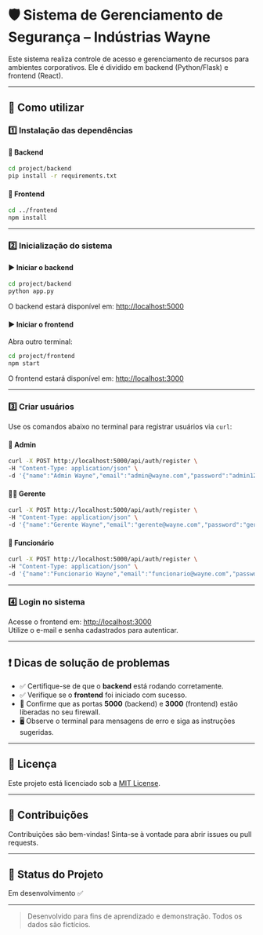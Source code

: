 # 🛡️ Sistema de Gerenciamento de Segurança – Indústrias Wayne

Este sistema realiza controle de acesso e gerenciamento de recursos para ambientes corporativos. Ele é dividido em backend (Python/Flask) e frontend (React).

---

## 🚀 Como utilizar

### 1️⃣ Instalação das dependências

#### 🔧 Backend

```bash
cd project/backend
pip install -r requirements.txt
```

#### 🎨 Frontend

```bash
cd ../frontend
npm install
```

---

### 2️⃣ Inicialização do sistema

#### ▶️ Iniciar o backend

```bash
cd project/backend
python app.py
```

O backend estará disponível em: [http://localhost:5000](http://localhost:5000)

#### ▶️ Iniciar o frontend

Abra outro terminal:

```bash
cd project/frontend
npm start
```

O frontend estará disponível em: [http://localhost:3000](http://localhost:3000)

---

### 3️⃣ Criar usuários

Use os comandos abaixo no terminal para registrar usuários via `curl`:

#### 👑 Admin

```bash
curl -X POST http://localhost:5000/api/auth/register \
-H "Content-Type: application/json" \
-d '{"name":"Admin Wayne","email":"admin@wayne.com","password":"admin123","role":"admin"}'
```

#### 🧑‍💼 Gerente

```bash
curl -X POST http://localhost:5000/api/auth/register \
-H "Content-Type: application/json" \
-d '{"name":"Gerente Wayne","email":"gerente@wayne.com","password":"gerente123","role":"gerente"}'
```

#### 👷 Funcionário

```bash
curl -X POST http://localhost:5000/api/auth/register \
-H "Content-Type: application/json" \
-d '{"name":"Funcionario Wayne","email":"funcionario@wayne.com","password":"func123","role":"funcionario"}'
```

---

### 4️⃣ Login no sistema

Acesse o frontend em: [http://localhost:3000](http://localhost:3000)\
Utilize o e-mail e senha cadastrados para autenticar.

---

## ❗ Dicas de solução de problemas

- ✅ Certifique-se de que o **backend** está rodando corretamente.
- ✅ Verifique se o **frontend** foi iniciado com sucesso.
- 🔐 Confirme que as portas **5000** (backend) e **3000** (frontend) estão liberadas no seu firewall.
- 🖥️ Observe o terminal para mensagens de erro e siga as instruções sugeridas.

---

## 📄 Licença

Este projeto está licenciado sob a [MIT License](LICENSE).

---

## 🎉 Contribuições

Contribuições são bem-vindas! Sinta-se à vontade para abrir issues ou pull requests.

---

## 📅 Status do Projeto

Em desenvolvimento ✅

---

> Desenvolvido para fins de aprendizado e demonstração. Todos os dados são fictícios.

